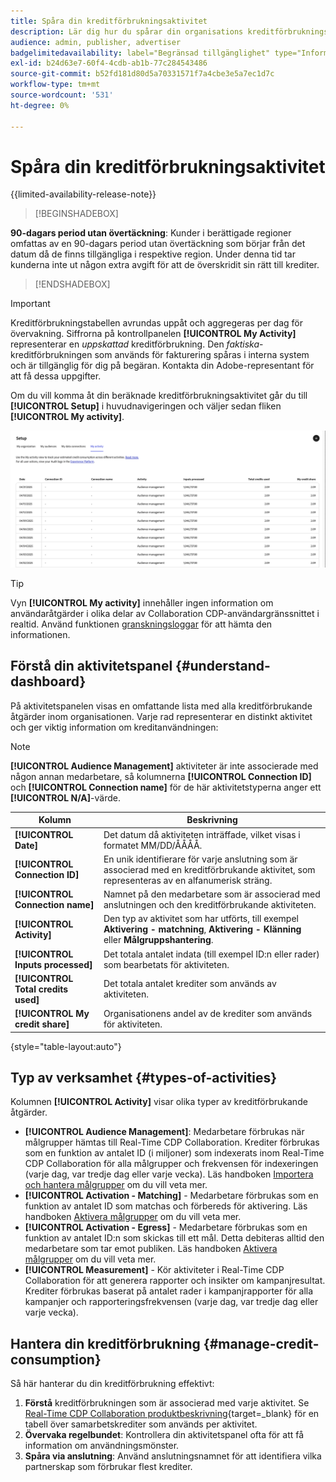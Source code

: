```yaml
---
title: Spåra din kreditförbrukningsaktivitet
description: Lär dig hur du spårar din organisations kreditförbrukningsaktivitet i Real-Time CDP Collaboration.
audience: admin, publisher, advertiser
badgelimitedavailability: label="Begränsad tillgänglighet" type="Informative" url="https://helpx.adobe.com/legal/product-descriptions/real-time-customer-data-platform-collaboration.html newtab=true"
exl-id: b24d63e7-60f4-4cdb-ab1b-77c284543486
source-git-commit: b52fd181d80d5a70331571f7a4cbe3e5a7ec1d7c
workflow-type: tm+mt
source-wordcount: '531'
ht-degree: 0%

---
```


# Spåra din kreditförbrukningsaktivitet

{{limited-availability-release-note}}

>[!BEGINSHADEBOX]

**90-dagars period utan övertäckning**: Kunder i berättigade regioner omfattas av en 90-dagars period utan övertäckning som börjar från det datum då de finns tillgängliga i respektive region. Under denna tid tar kunderna inte ut någon extra avgift för att de överskridit sin rätt till krediter.

>[!ENDSHADEBOX]

>[!IMPORTANT]
>
>Kreditförbrukningstabellen avrundas uppåt och aggregeras per dag för övervakning. Siffrorna på kontrollpanelen **[!UICONTROL My Activity]** representerar en *uppskattad* kreditförbrukning. Den *faktiska*-kreditförbrukningen som används för fakturering spåras i interna system och är tillgänglig för dig på begäran. Kontakta din Adobe-representant för att få dessa uppgifter.

Om du vill komma åt din beräknade kreditförbrukningsaktivitet går du till **[!UICONTROL Setup]** i huvudnavigeringen och väljer sedan fliken **[!UICONTROL My activity]**.

![Min aktivitetspanel visar information om kreditförbrukning](/help/assets/setup/my-activity-credits/activity-dashboard.png)

>[!TIP]
>
>Vyn **[!UICONTROL My activity]** innehåller ingen information om användaråtgärder i olika delar av Collaboration CDP-användargränssnittet i realtid. Använd funktionen [granskningsloggar](/help/guide/setup/audit-logs.md) för att hämta den informationen.

## Förstå din aktivitetspanel {#understand-dashboard}

På aktivitetspanelen visas en omfattande lista med alla kreditförbrukande åtgärder inom organisationen. Varje rad representerar en distinkt aktivitet och ger viktig information om kreditanvändningen:

>[!NOTE]
>
>**[!UICONTROL Audience Management]** aktiviteter är inte associerade med någon annan medarbetare, så kolumnerna **[!UICONTROL Connection ID]** och **[!UICONTROL Connection name]** för de här aktivitetstyperna anger ett **[!UICONTROL N/A]**-värde.

| Kolumn | Beskrivning |
|------------|--------------|
| **[!UICONTROL Date]** | Det datum då aktiviteten inträffade, vilket visas i formatet MM/DD/ÅÅÅÅ. |
| **[!UICONTROL Connection ID]** | En unik identifierare för varje anslutning som är associerad med en kreditförbrukande aktivitet, som representeras av en alfanumerisk sträng. |
| **[!UICONTROL Connection name]** | Namnet på den medarbetare som är associerad med anslutningen och den kreditförbrukande aktiviteten. |
| **[!UICONTROL Activity]** | Den typ av aktivitet som har utförts, till exempel **Aktivering - matchning**, **Aktivering - Klänning** eller **Målgruppshantering**. |
| **[!UICONTROL Inputs processed]** | Det totala antalet indata (till exempel ID:n eller rader) som bearbetats för aktiviteten. |
| **[!UICONTROL Total credits used]** | Det totala antalet krediter som används av aktiviteten. |
| **[!UICONTROL My credit share]** | Organisationens andel av de krediter som används för aktiviteten. |

{style="table-layout:auto"}

## Typ av verksamhet {#types-of-activities}

Kolumnen **[!UICONTROL Activity]** visar olika typer av kreditförbrukande åtgärder.

* **[!UICONTROL Audience Management]**: Medarbetare förbrukas när målgrupper hämtas till Real-Time CDP Collaboration. Krediter förbrukas som en funktion av antalet ID (i miljoner) som indexerats inom Real-Time CDP Collaboration för alla målgrupper och frekvensen för indexeringen (varje dag, var tredje dag eller varje vecka). Läs handboken [Importera och hantera målgrupper](/help/guide/setup/onboard-audiences.md) om du vill veta mer.
* **[!UICONTROL Activation - Matching]** - Medarbetare förbrukas som en funktion av antalet ID som matchas och förbereds för aktivering. Läs handboken [Aktivera målgrupper](/help/guide/collaborate/activate.md) om du vill veta mer.
* **[!UICONTROL Activation - Egress]** - Medarbetare förbrukas som en funktion av antalet ID:n som skickas till ett mål. Detta debiteras alltid den medarbetare som tar emot publiken. Läs handboken [Aktivera målgrupper](/help/guide/collaborate/activate.md) om du vill veta mer.
* **[!UICONTROL Measurement]** - Kör aktiviteter i Real-Time CDP Collaboration för att generera rapporter och insikter om kampanjresultat. Krediter förbrukas baserat på antalet rader i kampanjrapporter för alla kampanjer och rapporteringsfrekvensen (varje dag, var tredje dag eller varje vecka).

## Hantera din kreditförbrukning {#manage-credit-consumption}

Så här hanterar du din kreditförbrukning effektivt:

1. **Förstå** kreditförbrukningen som är associerad med varje aktivitet. Se [Real-Time CDP Collaboration produktbeskrivning](https://helpx.adobe.com/legal/product-descriptions/real-time-customer-data-platform-collaboration.html){target=_blank} för en tabell över samarbetskrediter som används per aktivitet.
2. **Övervaka regelbundet**: Kontrollera din aktivitetspanel ofta för att få information om användningsmönster.
3. **Spåra via anslutning**: Använd anslutningsnamnet för att identifiera vilka partnerskap som förbrukar flest krediter.

<!--

## Pagination and navigation

The activity list is paginated to improve performance and readability. Use the navigation controls at the bottom of the table to move between pages and adjust how many records you can view at once.

-->
